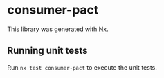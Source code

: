 # consumer-pact

This library was generated with [Nx](https://nx.dev).

## Running unit tests

Run `nx test consumer-pact` to execute the unit tests.
